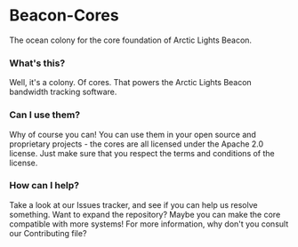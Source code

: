 # Beacon-Cores
The ocean colony for the core foundation of Arctic Lights Beacon.

### What's this?

Well, it's a colony. Of cores. That powers the Arctic Lights Beacon bandwidth tracking software.

### Can I use them?

Why of course you can! You can use them in your open source and proprietary projects - the cores are all licensed under the Apache 2.0 license. Just make sure that you respect the terms and conditions of the license.

### How can I help?

Take a look at our Issues tracker, and see if you can help us resolve something. Want to expand the repository? Maybe you can make the core compatible with more systems! For more information, why don't you consult our Contributing file?
